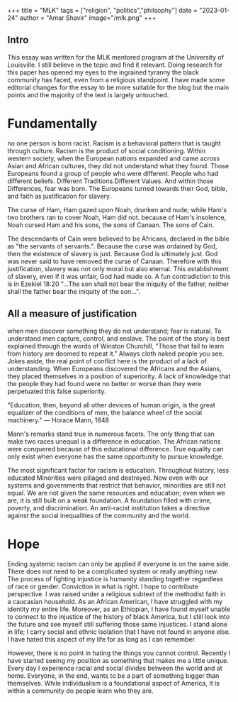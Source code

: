 +++
title = "MLK"
tags = ["religion", "politics","philsophy"]
date = "2023-01-24"
author = "Amar Shavir"
image="/mlk.png"
+++
## Intro

This essay was written for the MLK mentored program at the University of Louisville. I still believe in the topic and find it relevant. Doing research for this paper has opened my eyes to the ingrained tyranny the black community has faced, even from a religious standpoint. I have made some editorial changes for the essay to be more suitable for the blog but the main points and the majority of the text is largely untouched.

# Fundamentally

no one person is born racist. Racism is a behavioral pattern that is taught through culture. Racism is the product of social conditioning. Within western society, when the European nations expanded and came across Asian and African cultures, they did not understand what they found. Those Europeans found a group of people who were different. People who had different beliefs. Different Traditions.Different Values. And within those Differences, fear was born. The Europeans turned towards their God, bible, and faith as justification for slavery.

The curse of Ham, Ham gazed upon Noah, drunken and nude; while Ham's two brothers ran to cover Noah, Ham did not. because of Ham's insolence, Noah cursed Ham and his sons, the sons of Canaan. The sons of Cain.

The descendants of Cain were believed to be Africans, declared in the bible as "the servants of servants.". Because the curse was ordained by God, then the existence of slavery is just. Because God is ultimately just. God was never said to have removed the curse of Canaan. Therefore with this justification, slavery was not only moral but also eternal. This establishment of slavery, even if it was unfair, God had made so. A fun contradiction to this is in Ezekiel 18:20 "...The son shall not bear the iniquity of the father, neither shall the father bear the iniquity of the son...".


## All a measure of justification

when men discover something they do not understand; fear is natural. To understand men capture, control, and enslave. The point of the story is best explained through the words of Winston Churchill, "Those that fail to learn from history are doomed to repeat it." Always cloth naked people you see. Jokes aside, the real point of conflict here is the product of a lack of understanding. When Europeans discovered the Africans and the Asians, they placed themselves in a position of superiority. A lack of knowledge that the people they had found were no better or worse than they were perpetuated this false superiority.

"Education, then, beyond all other devices of human origin, is the great equalizer of the conditions of men, the balance wheel of the social machinery." — Horace Mann, 1848

Mann's remarks stand true in numerous facets. The only thing that can make two races unequal is a difference in education. The African nations were conquered because of this educational difference. True equality can only exist when everyone has the same opportunity to pursue knowledge.

The most significant factor for racism is education. Throughout history, less educated Minorities were pillaged and destroyed. Now even with our systems and governments that restrict that behavior, minorities are still not equal. We are not given the same resources and education; even when we are, it is still built on a weak foundation. A foundation filled with crime, poverty, and discrimination. An anti-racist institution takes a directive against the social inequalities of the community and the world.

# Hope

Ending systemic racism can only be applied if everyone is on the same side. There does not need to be a complicated system or really anything new. The process of fighting injustice is humanity standing together regardless of race or gender. Conviction in what is right. I hope to contribute perspective. I was raised under a religious subtext of the methodist faith in a caucasian household. As an African American, I have struggled with my identity my entire life. Moreover, as an Ethiopian, I have found myself unable to connect to the injustice of the history of black America, but I still look into the future and see myself still suffering those same injustices. I stand alone in life; I carry social and ethnic isolation that I have not found in anyone else. I have hated this aspect of my life for as long as I can remember.

However, there is no point in hating the things you cannot control. Recently I have started seeing my position as something that makes me a little unique. Every day I experience racial and social divides between the world and at home. Everyone, in the end, wants to be a part of something bigger than themselves. While individualism is a foundational aspect of America, It is within a community do people learn who they are.